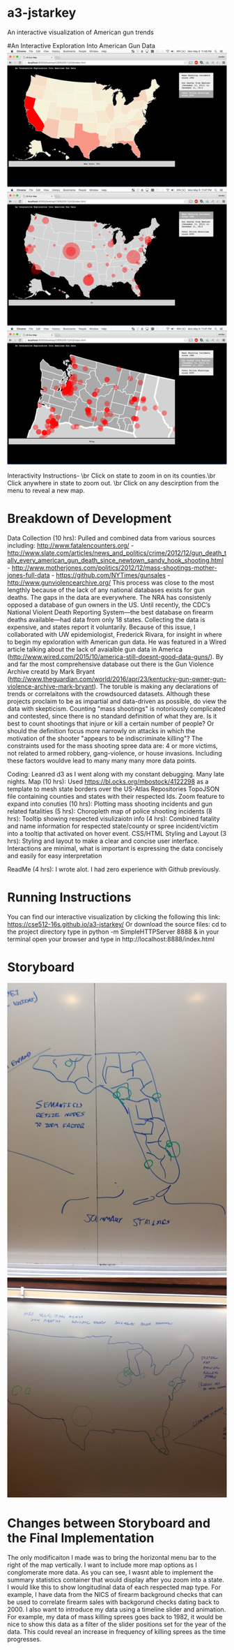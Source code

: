 # a3-jstarkey
An interactive visualization of American gun trends

#An Interactive Exploration Into American Gun Data
![alt tag](https://raw.githubusercontent.com/CSE512-16S/a3-jstarkey/master/storyboard-project/Screen%20Shot%202016-05-09%20at%2011.48.31%20PM.png)
![alt tag](https://raw.githubusercontent.com/CSE512-16S/a3-jstarkey/master/storyboard-project/Screen%20Shot%202016-05-09%20at%2011.47.13%20PM.png)
![alt tag](https://raw.githubusercontent.com/CSE512-16S/a3-jstarkey/master/storyboard-project/Screen%20Shot%202016-05-09%20at%2011.47.26%20PM.png)


Interactivity Instructions- \br
Click on state to zoom in on its counties.\br
Click anywhere in state to zoom out. \br
Click on any descirption from the menu to reveal a new map.

# Breakdown of Development
Data Collection (10 hrs): Pulled and combined data from various sources including: 
http://www.fatalencounters.org/ - http://www.slate.com/articles/news_and_politics/crime/2012/12/gun_death_tally_every_american_gun_death_since_newtown_sandy_hook_shooting.html -
http://www.motherjones.com/politics/2012/12/mass-shootings-mother-jones-full-data -
https://github.com/NYTimes/gunsales -
http://www.gunviolencearchive.org/
This process was close to the most lengthly because of the lack of any national databases exists for gun deaths. The gaps in the data are everywhere. The NRA has consistenly opposed a database of gun owners in the US. Until recently, the CDC’s National Violent Death Reporting System—the best database on firearm deaths available—had data from only 18 states. Collecting the data is expensive, and states report it voluntarily. Because of this issue, I collaborated with UW epidemiologist, Frederick Rivara, for insight in where to begin my epxloration with American gun data. He was featured in a Wired article talking about the lack of avaialble gun data in America (http://www.wired.com/2015/10/america-still-doesnt-good-data-guns/). By and far the most comprehensive database out there is the Gun Violence Archive creatd by Mark Bryant (http://www.theguardian.com/world/2016/apr/23/kentucky-gun-owner-gun-violence-archive-mark-bryant). The toruble is making any declarations of trends or correlaitons with the crowdsourced datasets. Although these projects proclaim to be as impartial and data-driven as possible, do view the data with skepticism. Counting "mass shootings" is notoriously complicated and  contested, since there is no standard definition of what they are. Is it best to count shootings that injure or kill a certain number of people? Or should the definition focus more narrowly on attacks in which the motivation of the shooter "appears to be indiscriminate killing"? The constraints used for the mass shooting spree data are: 4 or more victims, not related to armed robbery, gang-violence, or house invasions. Including these factors wouldve lead to many many many more data points.

Coding: Leanred d3 as I went along with my constant debugging. Many late nights.
  Map (10 hrs): Used https://bl.ocks.org/mbostock/4122298 as a template to mesh state borders over the US-Atlas Repositories TopoJSON file containing counties and states with their respected Ids. 
  Zoom feature to expand into conuties (10 hrs):
  Plotting mass shooting incidents and gun related fatalities (5 hrs):
  Choropleth map of police shooting incidents (8 hrs):
  Tooltip showing respected visulizaiotn info (4 hrs): Combined fatality and name information for respected state/county or spree incident/victim into a tooltip that activated on hover event.
  CSS/HTML Styling and Layout (3 hrs): Styling and layout to make a clear and concise user interface. Interactions are minimal, what is important is expressing the data concisely and easily for easy interpretation

ReadMe (4 hrs): I wrote alot. I had zero experience with Github previously. 

# Running Instructions 
You can find our interactive visualization by clicking the following this link: https://cse512-16s.github.io/a3-jstarkey/
Or download the source files:
cd to the project directory
type in python -m SimpleHTTPServer 8888 & in your terminal
open your browser and type in http://localhost:8888/index.html

# Storyboard
![alt tag](https://raw.githubusercontent.com/CSE512-16S/a3-jstarkey/master/storyboard-project/IMG_5536.JPG.jpeg)
![alt tag](https://raw.githubusercontent.com/CSE512-16S/a3-jstarkey/master/storyboard-project/IMG_5537.JPG.jpeg)
# Changes between Storyboard and the Final Implementation
The only modificaiton I made was to bring the horizontal menu bar to the right of the map vertically. I want to include more map options as I conglomerate more data. As you can see, I wasnt able to implement the summary statistics container that would display after you zoom into a state. I would like this to show longitudinal data of each respected map type. For example, I have data from the NICS of firearm background checks that can be used to correlate firearm sales with backgorund checks dating back to 2000.
I also want to introduce my data using a timeline slider and animation. For example, my data of mass killing sprees goes back to 1982, it would be nice to show this data as a filter of the slider positions set for the year of the data. This could reveal an increase in frequency of killing sprees as the time progresses. 



